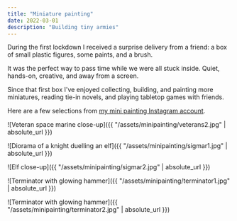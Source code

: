```yaml
---
title: "Miniature painting"
date: 2022-03-01
description: "Building tiny armies"
---
```


During the first lockdown I received a surprise delivery from a friend: a box of small plastic figures, some paints, and a brush.

It was the perfect way to pass time while we were all stuck inside. Quiet, hands-on, creative, and away from a screen.

Since that first box I've enjoyed collecting, building, and painting more miniatures, reading tie-in novels, and playing tabletop games with friends.

Here are a few selections from [my mini painting Instagram account](https://www.instagram.com/archaeovist/).

![Veteran space marine close-up]({{ "/assets/minipainting/veterans2.jpg" | absolute_url }})

![Diorama of a knight duelling an elf]({{ "/assets/minipainting/sigmar1.jpg" | absolute_url }})

![Elf close-up]({{ "/assets/minipainting/sigmar2.jpg" | absolute_url }})

![Terminator with glowing hammer]({{ "/assets/minipainting/terminator1.jpg" | absolute_url }})

![Terminator with glowing hammer]({{ "/assets/minipainting/terminator2.jpg" | absolute_url }})